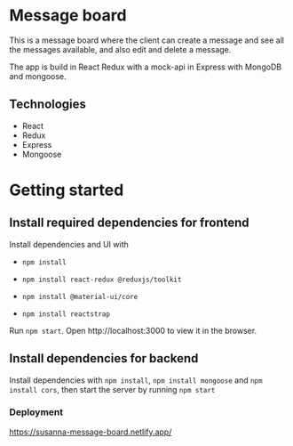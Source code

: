 # Message board

This is a message board where the client can create a message and see all the messages available, and also edit and delete a message.

The app is build in React Redux with a mock-api in Express with MongoDB and mongoose.

## Technologies

- React
- Redux
- Express
- Mongoose

# Getting started

## Install required dependencies for frontend

Install dependencies and UI with 
- `npm install`
- `npm install react-redux @reduxjs/toolkit`

- `npm install @material-ui/core`
- `npm install reactstrap`

Run `npm start`. Open http://localhost:3000 to view it in the browser.

## Install dependencies for backend

Install dependencies with `npm install`, `npm install mongoose` and `npm install cors`, then start the server by running `npm start`


### Deployment

https://susanna-message-board.netlify.app/
